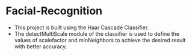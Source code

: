 # Facial-Recognition


- This project is built using the Haar Cascade Classifier.
- The detectMultiScale module of the classifier is used to define the values of scalefactor and minNeighbors to achieve the desired result with better accuracy. 
